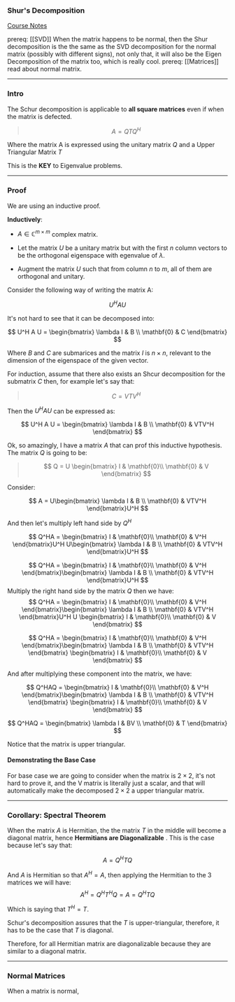 ### **Shur's Decomposition**
[Course Notes](http://pfister.ee.duke.edu/courses/ecen601/notes_ch8.pdf)

prereq: [[SVD]] When the matrix happens to be normal, then the Shur decomposition is the the same as the SVD decomposition for the normal matrix (possibly with different signs), not only that, it will also be the Eigen Decomposition of the matrix too, which is really cool. 
prereq: [[Matrices]] read about normal matrix. 


---

### **Intro** 
The Schur decomposition is applicable to **all square matrices** even if when the matrix is defected. 

> $$A = QTQ^H$$ 

Where the matrix A is expressed using the unitary matrix $Q$ and a Upper Triangular Matrix $T$

This is the **KEY** to Eigenvalue problems. 

---
### **Proof**

We are using an inductive proof. 

**Inductively**: 

* $A \in \mathbb{C}^{m\times m}$ complex matrix. 

* Let the matrix $U$ be a unitary matrix but with the first $n$ column vectors to be the orthogonal eigenspace with egenvalue of $\lambda$. 

* Augment the matrix $U$ such that from column $n$ to $m$, all of them are orthogonal and unitary. 

Consider the following way of writing the matrix A: 

$$U^H A U$$

It's not hard to see that it can be decomposed into: 

$$
U^H A U = \begin{bmatrix} 
	\lambda I & B 
	\\ 
	\mathbf{0} & C
\end{bmatrix}
$$

Where $B$ and $C$ are submarices and the matrix $I$ is $n\times n$, relevant to the dimension of the eigenspace of the given vector. 

For induction, assume that there also exists an Shcur decomposition for the submatrix $C$ then, for example let's say that: 

> $$C = VTV^H$$

Then the $U^HAU$ can be expressed as: 

$$
U^H A U = \begin{bmatrix} 
	\lambda I & B 
	\\ 
	\mathbf{0} & VTV^H
\end{bmatrix}
$$

Ok, so amazingly, I have a matrix $A$ that can prof this inductive hypothesis. The matrix $Q$ is going to be: 

> $$
> Q = U \begin{bmatrix} 
I & \mathbf{0}\\ \mathbf{0} & V
\end{bmatrix}
> $$

Consider: 

$$
A = U\begin{bmatrix} 
	\lambda I & B 
	\\ 
	\mathbf{0} & VTV^H
\end{bmatrix}U^H
$$

And then let's multiply left hand side by $Q^H$

$$
Q^HA =
\begin{bmatrix} 
I & \mathbf{0}\\ \mathbf{0} & V^H
\end{bmatrix}U^H
U\begin{bmatrix} 
	\lambda I & B 
	\\ 
	\mathbf{0} & VTV^H
\end{bmatrix}U^H
$$

$$
Q^HA =
\begin{bmatrix} 
I & \mathbf{0}\\ \mathbf{0} & V^H
\end{bmatrix}\begin{bmatrix} 
	\lambda I & B 
	\\ 
	\mathbf{0} & VTV^H
\end{bmatrix}U^H
$$
Multiply the right hand side by the matrix $Q$ then we have: 
$$
Q^HA =
\begin{bmatrix} 
I & \mathbf{0}\\ \mathbf{0} & V^H
\end{bmatrix}\begin{bmatrix} 
	\lambda I & B 
	\\ 
	\mathbf{0} & VTV^H
\end{bmatrix}U^H
U \begin{bmatrix} 
I & \mathbf{0}\\ \mathbf{0} & V
\end{bmatrix}
$$

$$
Q^HA =
\begin{bmatrix}
	I & \mathbf{0}\\ \mathbf{0} & V^H
\end{bmatrix}\begin{bmatrix} 
	\lambda I & B 
	\\ 
	\mathbf{0} & VTV^H
\end{bmatrix}
\begin{bmatrix} 
	I & \mathbf{0}\\ \mathbf{0} & V
\end{bmatrix}
$$

And after multiplying these component into the matrix, we have: 

$$
Q^HAQ =
\begin{bmatrix}
	I & \mathbf{0}\\ \mathbf{0} & V^H
\end{bmatrix}\begin{bmatrix} 
	\lambda I & B 
	\\ 
	\mathbf{0} & VTV^H
\end{bmatrix}
\begin{bmatrix} 
	I & \mathbf{0}\\ \mathbf{0} & V
\end{bmatrix}
$$

$$
Q^HAQ = \begin{bmatrix} 
	\lambda I & BV
	\\
	\mathbf{0} & T
\end{bmatrix}
$$

Notice that the matrix is upper triangular. 

#### **Demonstrating the Base Case**

For base case we are going to consider when the matrix is $2 \times 2$, it's not hard to prove it, and the V matrix is literally just a scalar, and that will automatically make the decomposed $2 \times 2$ a upper triangular matrix. 

---
### **Corollary: Spectral Theorem**

When the matrix $A$ is Hermitian, the the matrix $T$ in the middle will become a diagonal matrix, hence **Hermitians are Diagonalizable** . This is the case because let's say that: 

$$A = Q^H TQ$$

And $A$ is Hermitian so that $A^H = A$, then applying the Hermitian to the 3 matrices we will have: 
$$
A^H = Q^H T^HQ = A = Q^HTQ
$$

Which is saying that $T^H = T$. 

Schur's decomposition assures that the $T$ is upper-triangular, therefore, it has to be the case that $T$ is diagonal. 

Therefore, for all Hermitian matrix are diagonalizable because they are similar to a diagonal matrix. 


---
### **Normal Matrices**

When a matrix is normal,